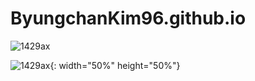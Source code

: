 # ByungchanKim96.github.io



![1429ax](https://user-images.githubusercontent.com/126762840/222387558-364bcc05-5329-4846-a288-a2e72474d72e.jpg)


![1429ax](/images/logo.png){: width="50%" height="50%"}

